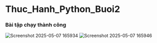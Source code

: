 # Thuc_Hanh_Python_Buoi2
### Bài tập chạy thành công
![Screenshot 2025-05-07 165934](https://github.com/user-attachments/assets/8cdf758a-b6cd-4f1b-8208-1b7922a29d30)
![Screenshot 2025-05-07 165946](https://github.com/user-attachments/assets/47078e66-14c3-45df-a865-1f795e0357c3)
